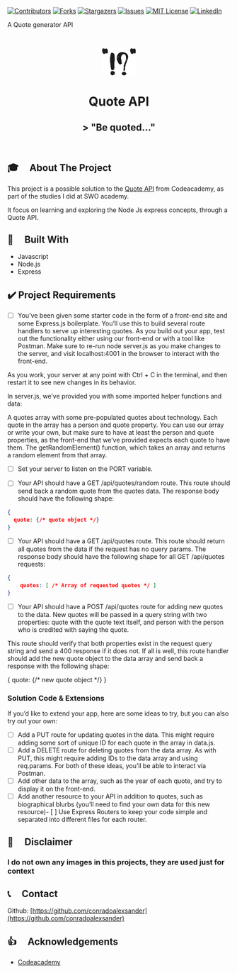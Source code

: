 <!--
*** Thanks for checking out this README Template. If you have a suggestion that would
*** make this better, please fork the Error-Central-API and create a pull request or simply open
*** an issue with the tag "enhancement".
*** Thanks again! Now go create something AMAZING! :D
***
***
***
*** To avoid retyping too much info. Do a search and replace for the following:
*** conradoalexsander, Error-Central-API, twitter_handle, email
-->

<!-- PROJECT SHIELDS -->
<!--
*** I'm using markdown "reference style" links for readability.
*** Reference links are enclosed in brackets [ ] instead of parentheses ( ).
*** See the bottom of this document for the declaration of the reference variables
*** for contributors-url, forks-url, etc. This is an optional, concise syntax you may use.
*** https://www.markdownguide.org/basic-syntax/#reference-style-links
-->
[![Contributors][contributors-shield]][contributors-url]
[![Forks][forks-shield]][forks-url]
[![Stargazers][stars-shield]][stars-url]
[![Issues][issues-shield]][issues-url]
[![MIT License][license-shield]][license-url]
[![LinkedIn][linkedin-shield]][linkedin-url]


A Quote generator API 
<!-- PROJECT LOGO -->
<br />
<p align="center">
  <a href="https://github.com/conradoalexsander/quote-api-node">
    <img src="sample/quote-logo.png" alt="Logo" width="15%" height="15%">
  </a>

  <h1 align="center">Quote API</h1>

  <h2 align="center">
    > "Be quoted..."
  </h2>
    <br />
 
</p>

<!-- ABOUT THE PROJECT -->
## <h2 id="about-the-project"> :mortar_board: &nbsp; &nbsp; About The Project </h2>
This project is a possible solution to the [Quote API](https://www.codecademy.com/courses/learn-express/lessons/learn-express-routers/exercises/this-file-is-too-big) from Codeacademy, as part of the studies I did at SWO academy.

It focus on learning and exploring the Node Js express concepts, through a Quote API. 

<!-- BUILT WITH -->
## <h2 id="built-with">:rocket: &nbsp; &nbsp; Built With</h2> 
* []() Javascript
* []() Node.js 
* []() Express 

## <h2 id="project-requirements">:heavy_check_mark: Project Requirements </h2>

- [ ] You’ve been given some starter code in the form of a front-end site and some Express.js boilerplate. You’ll use this to build several route handlers to serve up interesting quotes. As you build out your app, test out the functionality either using our front-end or with a tool like Postman. Make sure to re-run node server.js as you make changes to the server, and visit localhost:4001 in the browser to interact with the front-end.

As you work, your server at any point with Ctrl + C in the terminal, and then restart it to see new changes in its behavior.

In server.js, we’ve provided you with some imported helper functions and data:

A quotes array with some pre-populated quotes about technology. Each quote in the array has a person and quote property. You can use our array or write your own, but make sure to have at least the person and quote properties, as the front-end that we’ve provided expects each quote to have them.
The getRandomElement() function, which takes an array and returns a random element from that array.

- [ ] Set your server to listen on the PORT variable.

- [ ] Your API should have a GET /api/quotes/random route. This route should send back a random quote from the quotes data. The response body should have the following shape:

```JSON
{
  quote: {/* quote object */}
}
```


- [ ] Your API should have a GET /api/quotes route. This route should return all quotes from the data if the request has no query params.
        The response body should have the following shape for all GET /api/quotes requests:

```JSON
{
    quotes: [ /* Array of requested quotes */ ]
}
```

- [ ] Your API should have a POST /api/quotes route for adding new quotes to the data. New quotes will be passed in a query string with two properties: quote with the quote text itself, and person with the person who is credited with saying the quote.

This route should verify that both properties exist in the request query string and send a 400 response if it does not. If all is well, this route handler should add the new quote object to the data array and send back a response with the following shape:

{
  quote: {/* new quote object */}
}

### Solution Code & Extensions

If you’d like to extend your app, here are some ideas to try, but you can also try out your own:

- [ ] Add a PUT route for updating quotes in the data. This might require adding some sort of unique ID for each quote in the array in data.js.
- [ ] Add a DELETE route for deleting quotes from the data array. As with PUT, this might require adding IDs to the data array and using req.params. For both of these ideas, you’ll be able to interact via Postman.
- [ ] Add other data to the array, such as the year of each quote, and try to display it on the front-end.
- [ ] Add another resource to your API in addition to quotes, such as biographical blurbs (you’ll need to find your own data for this new resource)- [ ] Use Express Routers to keep your code simple and separated into different files for each router.

<!-- Disclaimer -->
## <h2 id="license"> :scroll: &nbsp; &nbsp; Disclaimer </h2>

<h3>I do not own any images in this projects, they are used just for context </h3>


<!-- CONTACT -->
## <h2 id="contact"> :telephone_receiver: &nbsp; &nbsp; Contact </h2>

Github: [https://github.com/conradoalexsander](https://github.com/conradoalexsander) </br>

<!-- ACKNOWLEDGEMENTS -->
## <h2 id="acknowledgements"> :thumbsup: &nbsp; &nbsp; Acknowledgements </h2>

* []() <a href="https://www.codecademy.com/learn">Codeacademy</a>

<!-- MARKDOWN LINKS & IMAGES -->
<!-- https://www.markdownguide.org/basic-syntax/#reference-style-links -->
[contributors-shield]: https://img.shields.io/github/contributors/conradoalexsander/Error-Central-API.svg?style=flat-square
[contributors-url]: https://github.com/conradoalexsander/Error-Central-API/graphs/contributors

[forks-shield]:  https://img.shields.io/github/forks/conradoalexsander/Error-Central-API.svg?style=flat-square

[forks-url]: https://github.com/conradoalexsander/Error-Central-API/network/members

[stars-shield]: https://img.shields.io/github/stars/conradoalexsander/Error-Central-API.svg?style=flat-square
[stars-url]: https://github.com/conradoalexsander/Error-Central-API/stargazers
[issues-shield]: https://img.shields.io/github/issues/conradoalexsander/Error-Central-API.svg?style=flat-square
[issues-url]: https://github.com/conradoalexsander/Error-Central-API/issues
[license-shield]: https://img.shields.io/github/license/conradoalexsander/Error-Central-API.svg?style=flat-square
[license-url]: https://github.com/conradoalexsander/Error-Central-API/blob/master/LICENSE.txt
[linkedin-shield]: https://img.shields.io/badge/-LinkedIn-black.svg?style=flat-square&logo=linkedin&colorB=555
[linkedin-url]: https://www.linkedin.com/in/conrado-alexsander
[product-screenshot]: images/screenshot.png
